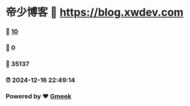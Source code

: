 # 帝少博客 :link: https://blog.xwdev.com 
### :page_facing_up: [10](https://blog.xwdev.com/tag.html) 
### :speech_balloon: 0 
### :hibiscus: 35137 
### :alarm_clock: 2024-12-16 22:49:14 
### Powered by :heart: [Gmeek](https://github.com/Meekdai/Gmeek)
